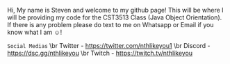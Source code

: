Hi, My name is Steven and welcome to my github page! This will be where I will be providing my code for the CST3513 Class (Java Object Orientation). If there is any problem please do text to me on Whatsapp or Email
if you know what I am ☺!

`Social Medias`
\br Twitter - https://twitter.com/nthlikeyou1
\br Discord - https://dsc.gg/nthlikeyou
\br Twitch - https://twitch.tv/nthlikeyou
